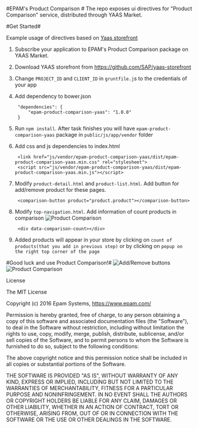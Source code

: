 #EPAM's Product Comparison #
The repo exposes ui directives for "Product Comparison" service, distributed through YAAS Market.

#Get Started#

Example usage of directives based on [Yaas storefront](https://github.com/SAP/yaas-storefront) 
1. Subscribe your application to EPAM's Product Comparison package on YAAS Market.

2. Download YAAS storefront from https://github.com/SAP/yaas-storefront

3. Change `PROJECT_ID` and `CLIENT_ID` in `gruntfile.j`s to the credentials of your app

4. Add dependency to bower.json

        "dependencies": {
            "epam-product-comparison-yaas": "1.0.0"
        } 
5. Run `npm install`. After task finishes you will have `epam-product-comparison-yaas` package in `public/js/app/vendor` folder

6. Add css and js dependencies to index.html

        <link href="js/vendor/epam-product-comparison-yaas/dist/epam-product-comparison-yaas.min.css" rel="stylesheet">
        <script src="js/vendor/epam-product-comparison-yaas/dist/epam-product-comparison-yaas.min.js"></script>
7. Modify `product-detail.html` and `product-list.html`. Add button for add/remove product for these pages.

        <comparison-button product="product.product"></comparison-button>
8. Modify `top-navigation.html`. Add information of count products in comparison ![Product Comparison](https://pp.vk.me/c629313/v629313233/2f415/Lp5ZvO93YbI.jpg)

        <div data-comparison-count></div>

9. Added products will appear in your store by clicking on `count of products(that you add in previous step)` or by clicking on `popup on the right top corner of the page`

#Good luck and use Product Comparison!#
![Add/Remove buttons](https://pp.vk.me/c629313/v629313233/2f451/4MNXCOrVqOU.jpg)
![Product Comparison](https://pp.vk.me/c629313/v629313233/2f41e/4QYS33WKTbE.jpg)

License

The MIT License

Copyright (c) 2016 Epam Systems, https://www.epam.com/

Permission is hereby granted, free of charge, to any person obtaining a copy of this software and associated documentation files (the "Software"), to deal in the Software without restriction, including without limitation the rights to use, copy, modify, merge, publish, distribute, sublicense, and/or sell copies of the Software, and to permit persons to whom the Software is furnished to do so, subject to the following conditions:

The above copyright notice and this permission notice shall be included in all copies or substantial portions of the Software.

THE SOFTWARE IS PROVIDED "AS IS", WITHOUT WARRANTY OF ANY KIND, EXPRESS OR IMPLIED, INCLUDING BUT NOT LIMITED TO THE WARRANTIES OF MERCHANTABILITY, FITNESS FOR A PARTICULAR PURPOSE AND NONINFRINGEMENT. IN NO EVENT SHALL THE AUTHORS OR COPYRIGHT HOLDERS BE LIABLE FOR ANY CLAIM, DAMAGES OR OTHER LIABILITY, WHETHER IN AN ACTION OF CONTRACT, TORT OR OTHERWISE, ARISING FROM, OUT OF OR IN CONNECTION WITH THE SOFTWARE OR THE USE OR OTHER DEALINGS IN THE SOFTWARE.
